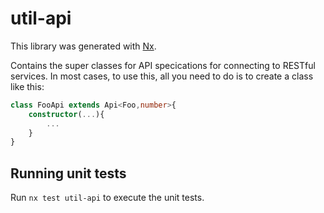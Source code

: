 # util-api

This library was generated with [Nx](https://nx.dev).

Contains the super classes for API specications for connecting to RESTful services. In most cases, to use this, all you need to do is to
create a class like this:

```ts
class FooApi extends Api<Foo,number>{
    constructor(...){
        ...
    }
}
```

## Running unit tests

Run `nx test util-api` to execute the unit tests.
